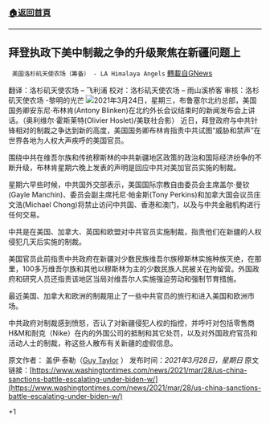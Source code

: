 ###  [:house:返回首頁](https://github.com/ourhimalayas/txt)
---

## 拜登执政下美中制裁之争的升级聚焦在新疆问题上
` 美国洛杉矶天使农场（筹备） - LA Himalaya Angels` [轉載自GNews](https://gnews.org/zh-hans/1040595/)

翻译：洛杉矶天使农场 – 飞利浦
校对：洛杉矶天使农场 – 雨山溪桥客
审核：洛杉矶天使农场 -黎明的光芒
![]()![](https://www.gnews.org/wp-content/uploads/2021/03/Picture1-47.png)2021年3月24日，星期三，布鲁塞尔北约总部，美国国务卿安东尼·布林肯(Antony Blinken)在北约外长会议结束时的新闻发布会上讲话。（奥利维尔·霍斯莱特(Olivier Hoslet)/美联社合影）
近日，拜登政府与中共针锋相对的制裁之争达到新的高度，美国国务卿布林肯指责中共试图“威胁和禁声”在世界各地为人权大声疾呼的美国官员。

围绕中共在维吾尔族和传统穆斯林的中共新疆地区政策的政治和国际经济纷争的不断升级，布林肯星期六晚上发表的声明是回应中共对美加官员实施的制裁。

星期六早些时候，中共国外交部表示，美国国际宗教自由委员会主席盖尔·曼钦(Gayle Manchin)、委员会副主席托尼·帕金斯(Tony Perkins)和加拿大国会议员庄文浩(Michael Chong)将禁止访问中共国、香港和澳门，以及与中共金融机构进行任何交易。

中共是在美国、加拿大、英国和欧盟对中共官员实施制裁，指责他们在新疆的人权侵犯几天后实施的制裁。

美国官员此前指责中共政府在新疆对少数民族维吾尔族穆斯林实施种族灭绝，在那里，100多万维吾尔族和其他以穆斯林为主的少数民族人民被关在拘留营。外国政府和研究人员还指责该地区当局对维吾尔人实施强迫劳动和强制节育措施。

最近美国、加拿大和欧洲的制裁阻止了一些中共官员的旅行和进入美国和欧洲市场。

中共政府对制裁感到愤怒，否认了对新疆侵犯人权的指控，并呼吁对包括零售商H&M和耐克（Nike）在内的外国公司的抵制和其它处罚，以及对外国政府官员和活动人士的制裁，称这些人散布有关新疆的虚假信息。

原文作者： 盖伊·泰勒（[Guy Taylor](https://www.washingtontimes.com/staff/guy-taylor/) ）
发布时间：*2021年3月28日，星期日*
原文链接：[https://www.washingtontimes.com/news/2021/mar/28/us-china-sanctions-battle-escalating-under-biden-w/](https://www.washingtontimes.com/news/2021/mar/28/us-china-sanctions-battle-escalating-under-biden-w/)

+1
